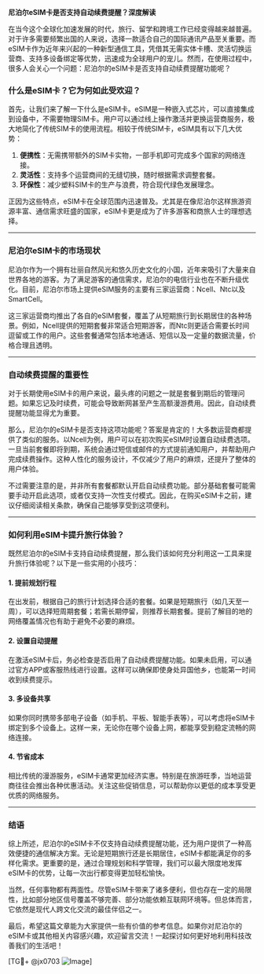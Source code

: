 **尼泊尔eSIM卡是否支持自动续费提醒？深度解读**

在当今这个全球化加速发展的时代，旅行、留学和跨境工作已经变得越来越普遍。对于许多需要频繁出国的人来说，选择一款适合自己的国际通讯产品至关重要。而eSIM卡作为近年来兴起的一种新型通信工具，凭借其无需实体卡槽、灵活切换运营商、支持多设备绑定等优势，迅速成为全球用户的宠儿。然而，在使用过程中，很多人会关心一个问题：尼泊尔的eSIM卡是否支持自动续费提醒功能呢？

### 什么是eSIM卡？它为何如此受欢迎？

首先，让我们来了解一下什么是eSIM卡。eSIM是一种嵌入式芯片，可以直接集成到设备中，不需要物理SIM卡。用户可以通过线上操作激活并更换运营商服务，极大地简化了传统SIM卡的使用流程。相较于传统SIM卡，eSIM具有以下几大优势：

1. **便携性**：无需携带额外的SIM卡实物，一部手机即可完成多个国家的网络连接。
2. **灵活性**：支持多个运营商间的无缝切换，随时根据需求调整套餐。
3. **环保性**：减少塑料SIM卡的生产与浪费，符合现代绿色发展理念。

正因为这些特点，eSIM卡在全球范围内迅速普及。尤其是在像尼泊尔这样旅游资源丰富、通信需求旺盛的国家，eSIM卡更是成为了许多游客和商旅人士的理想选择。

---

### 尼泊尔eSIM卡的市场现状

尼泊尔作为一个拥有壮丽自然风光和悠久历史文化的小国，近年来吸引了大量来自世界各地的游客。为了满足游客的通信需求，尼泊尔的电信行业也在不断升级优化。目前，尼泊尔市场上提供eSIM服务的主要有三家运营商：Ncell、Ntc以及SmartCell。

这三家运营商均推出了各自的eSIM套餐，覆盖了从短期旅行到长期居住的各种场景。例如，Ncell提供的短期套餐非常适合短期游客，而Ntc则更适合需要长时间逗留或工作的用户。这些套餐通常包括本地通话、短信以及一定量的数据流量，价格合理且透明。

---

### 自动续费提醒的重要性

对于长期使用eSIM卡的用户来说，最头疼的问题之一就是套餐到期后的管理问题。如果忘记及时续费，可能会导致断网甚至产生高额漫游费用。因此，自动续费提醒功能显得尤为重要。

那么，尼泊尔的eSIM卡是否支持这项功能呢？答案是肯定的！大多数运营商都提供了类似的服务。以Ncell为例，用户可以在初次购买eSIM时设置自动续费选项。一旦当前套餐即将到期，系统会通过短信或邮件的方式提前通知用户，并帮助用户完成续费操作。这种人性化的服务设计，不仅减少了用户的麻烦，还提升了整体的用户体验。

不过需要注意的是，并非所有套餐都默认开启自动续费功能。部分基础套餐可能需要手动开启此选项，或者仅支持一次性支付模式。因此，在购买eSIM卡之前，建议仔细阅读相关条款，确保自己能够享受到这项便利。

---

### 如何利用eSIM卡提升旅行体验？

既然尼泊尔的eSIM卡支持自动续费提醒，那么我们该如何充分利用这一工具来提升旅行体验呢？以下是一些实用的小技巧：

#### 1. 提前规划行程
在出发前，根据自己的旅行计划选择合适的套餐。如果是短期旅行（如几天至一周），可以选择短周期套餐；若需长期停留，则推荐长期套餐。提前了解目的地的网络覆盖情况也有助于避免不必要的麻烦。

#### 2. 设置自动提醒
在激活eSIM卡后，务必检查是否启用了自动续费提醒功能。如果未启用，可以通过官方APP或客服热线进行设置。这样可以确保即使身处异国他乡，也能第一时间收到续费提示。

#### 3. 多设备共享
如果你同时携带多部电子设备（如手机、平板、智能手表等），可以考虑将eSIM卡绑定到多个设备上。这样一来，无论你在哪个设备上网，都能享受到稳定流畅的网络连接。

#### 4. 节省成本
相比传统的漫游服务，eSIM卡通常更加经济实惠。特别是在旅游旺季，当地运营商往往会推出各种优惠活动。关注这些促销信息，可以帮助你以更低的成本享受更优质的网络服务。

---

### 结语

综上所述，尼泊尔的eSIM卡不仅支持自动续费提醒功能，还为用户提供了一种高效便捷的通信解决方案。无论是短期旅行还是长期居住，eSIM卡都能满足你的多样化需求。更重要的是，通过合理规划和科学管理，我们可以最大限度地发挥eSIM卡的优势，让每一次出行都变得更加轻松愉快。

当然，任何事物都有两面性。尽管eSIM卡带来了诸多便利，但也存在一定的局限性，比如部分地区信号覆盖不够完善、部分功能依赖互联网环境等。但总体而言，它依然是现代人跨文化交流的最佳伴侣之一。

最后，希望这篇文章能为大家提供一些有价值的参考信息。如果你对尼泊尔的eSIM卡或其他相关内容感兴趣，欢迎留言交流！一起探讨如何更好地利用科技改善我们的生活吧！

[TG💪+ @jx0703 ![Image](https://github.com/user-attachments/assets/dbca1d08-cadb-493c-b0ec-ad6f7a83f270)]